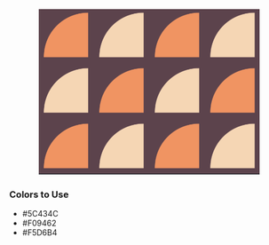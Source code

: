 <div style="text-align:center">
    <img src="../images/18.png" />
</div>

### Colors to Use
- #5C434C
- #F09462
- #F5D6B4